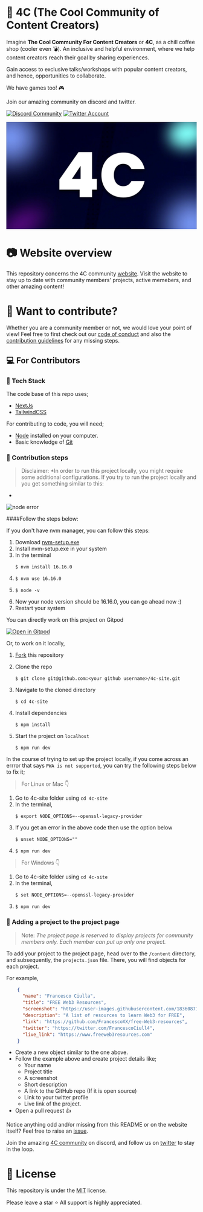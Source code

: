 # :gem: 4C (The Cool Community of Content Creators)

Imagine **The Cool Community For Content Creators** or **4C**, as a chill coffee shop (cooler even :bomb:). An inclusive and helpful environment, where we help content creators reach their goal by sharing experiences. 

Gain access to exclusive talks/workshops with popular content creators, and hence, opportunities to collaborate.

We have games too! :video_game: 

Join our amazing community on discord and twitter.

<a href="https://discord.com/invite/cRjhjFRRre"><img src="https://cdn.worldvectorlogo.com/logos/discord-6.svg" title="Discord" alt="Discord Community" width="40"/></a> <a href="https://twitter.com/4ccommunityhq"><img src="https://cdn.worldvectorlogo.com/logos/twitter-6.svg" title="Twitter" alt="Twitter Account" width="40"/></a> 

<img src='./mediakit/4c_banner.jpg' alt='4C logo'>

# :camera: Website overview
This repository concerns the 4C community [website](https://www.4c.rocks/). Visit the website to stay up to date with community members' projects, active memebers, and other amazing content!

# :tada: Want to contribute?
Whether you are a community member or not, we would love your point of view! Feel free to first check out our [code of conduct](https://github.com/FrancescoXX/4c-site/blob/main/CODE_OF_CONDUCT.md) and also the [contribution guidelines](https://github.com/FrancescoXX/4c-site/blob/main/CONTRIBUTING.md) for any missing steps.

## :computer: For Contributors

### :bookmark: Tech Stack
The code base of this repo uses;

- [NextJs](https://nextjs.org/)
- [TailwindCSS](https://tailwindcss.com/)

For contributing to code, you will need; 

- [Node](https://nodejs.org/en/) installed on your computer.
- Basic knowledge of [Git](https://git-scm.com/)

### :bookmark: Contribution steps

> Disclaimer: *In order to run this project locally, you might require some additional configurations. 
If you try to run the project locally and you get something similar to this: 
*

<img src='https://media.discordapp.net/attachments/881808811344683028/1051093955518935060/image.png' alt='node error'>


####Follow the steps below: 

If you don't have nvm manager, you can follow this steps:
1.  Download [nvm-setup.exe](https://github.com/coreybutler/nvm-windows/releases)
2.  Install nvm-setup.exe in your system
3.  In the terminal
    ```console
    $ nvm install 16.16.0
    ```
4.  ```console
    $ nvm use 16.16.0
    ``` 
5.  ```console
    $ node -v
    ``` 
6.  Now your node version should be 16.16.0, you can go ahead now :)
7.  Restart your system


You can directly work on this project on Gitpod

[![Open in Gitpod](https://gitpod.io/button/open-in-gitpod.svg)](https://gitpod.io/#https://github.com/FrancescoXX/4c-site)

Or, to work on it locally,

1.  [Fork](https://github.com/FrancescoXX/4c-site) this repository

2.  Clone the repo
    ```console
    $ git clone git@github.com:<your github username>/4c-site.git
    ```

3.  Navigate to the cloned directory
    ```console
    $ cd 4c-site
    ```

4.  Install dependencies
    ```console
    $ npm install
    ```

5.  Start the project on `localhost`
    ```console
    $ npm run dev
    ```   

In the course of trying to set up the project locally, if you come across an errror that says `PWA is not supported`, you can try the following steps below to fix it;
> For Linux or Mac 👇   
1.   Go to 4c-site folder using `cd 4c-site`
2.  In the terminal,  
    ```console
    $ export NODE_OPTIONS=--openssl-legacy-provider
    ```
3.  If you get an error in the above code then use the option below    
    ```console
    $ unset NODE_OPTIONS=""
    ```
4.  ```console
    $ npm run dev 
    ```
> For Windows 👇 
1.  Go to 4c-site folder using `cd 4c-site`
2.  In the terminal,  
    ```console
    $ set NODE_OPTIONS=--openssl-legacy-provider
    ```
3.  ```console
    $ npm run dev 
    ```

### :bookmark: Adding a project to the project page
> Note: *The project page is reserved to display projects for community members only. Each member can put up only one project.*

To add your project to the project page, head over to the `/content` directory, and subsequently, the `projects.json` file. There, you will find objects for each project.

For example,

```json
    {
      "name": "Francesco Ciulla",
      "title": "FREE Web3 Resources",
      "screenshot": "https://user-images.githubusercontent.com/18360871/199210192-f5599a23-f0b1-49ff-9c52-2554a72a2c14.png",
      "description": "A list of resources to learn Web3 for FREE",
      "link": "https://github.com/FrancescoXX/free-Web3-resources",
      "twitter": "https://twitter.com/FrancescoCiull4",
      "live_link": "https://www.freeweb3resources.com"
    }
```

- Create a new object similar to the one above. 
- Follow the example above and create project details like;
    - Your name
    - Project title
    - A screenshot
    - Short description
    - A link to the GitHub repo (If it is open source)
    - Link to your twitter profile
    - Live link of the project.
- Open a pull request :+1: 

Notice anything odd and/or missing from this README or on the website itself? Feel free to raise an [issue](https://github.com/FrancescoXX/4c-site/issues). 

Join the amazing [4C community](https://discord.com/invite/cRjhjFRRre) on discord, and follow us on [twitter](https://twitter.com/4ccommunityhq) to stay in the loop.

# :key: License

This repository is under the [MIT](./LICENSE) license.

Please leave a star :star: All support is highly appreciated.

